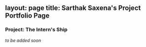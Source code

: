 layout: page
title: Sarthak Saxena's Project Portfolio Page
---

### Project: The Intern's Ship

*to be added soon*